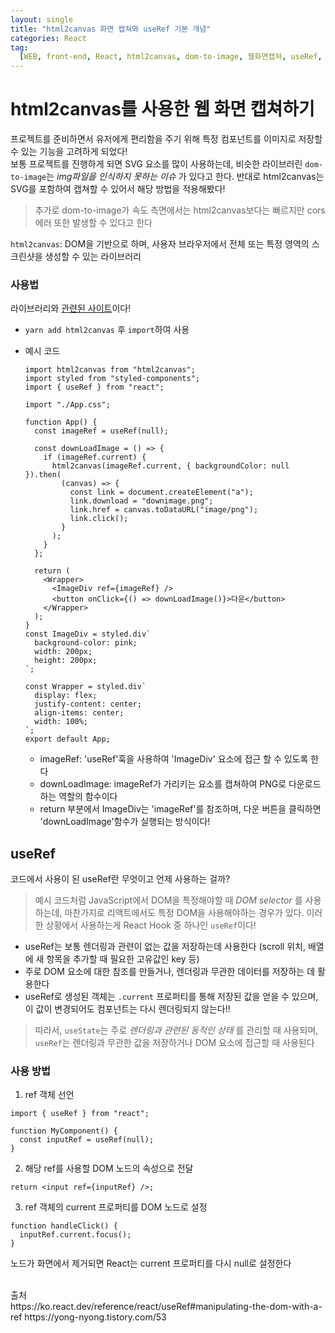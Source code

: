 ```yaml
---
layout: single
title: "html2canvas 화면 캡쳐와 useRef 기본 개념"
categories: React
tag:
  [WEB, front-end, React, html2canvas, dom-to-image, 웹화면캡쳐, useRef, 리액트]
---
```


# html2canvas를 사용한 웹 화면 캡쳐하기

프로젝트를 준비하면서 유저에게 편리함을 주기 위해 특정 컴포넌트를 이미지로 저장할 수 있는 기능을 고려하게 되었다!<br />
보통 프로젝트를 진행하게 되면 SVG 요소를 많이 사용하는데, 비슷한 라이브러린 `dom-to-image`는 _img파일을 인식하지 못하는 이슈_ 가 있다고 한다. 반대로 html2canvas는 SVG를 포함하여 캡쳐할 수 있어서 해당 방법을 적용해봤다!

> 추가로 dom-to-image가 속도 측면에서는 html2canvas보다는 빠르지만 cors에러 또한 발생할 수 있다고 한다

`html2canvas`: DOM을 기반으로 하며, 사용자 브라우저에서 전체 또는 특정 영역의 스크린샷을 생성할 수 있는 라이브러리<br/>

### 사용법

라이브러리와 [관련된 사이트](https://html2canvas.hertzen.com/)이다!

- `yarn add html2canvas` 후 `import`하여 사용 <br/>
- 예시 코드

  ```tsx
  import html2canvas from "html2canvas";
  import styled from "styled-components";
  import { useRef } from "react";

  import "./App.css";

  function App() {
    const imageRef = useRef(null);

    const downLoadImage = () => {
      if (imageRef.current) {
        html2canvas(imageRef.current, { backgroundColor: null }).then(
          (canvas) => {
            const link = document.createElement("a");
            link.download = "downimage.png";
            link.href = canvas.toDataURL("image/png");
            link.click();
          }
        );
      }
    };

    return (
      <Wrapper>
        <ImageDiv ref={imageRef} />
        <button onClick={() => downLoadImage()}>다운</button>
      </Wrapper>
    );
  }
  const ImageDiv = styled.div`
    background-color: pink;
    width: 200px;
    height: 200px;
  `;

  const Wrapper = styled.div`
    display: flex;
    justify-content: center;
    align-items: center;
    width: 100%;
  `;
  export default App;
  ```

  - imageRef: 'useRef'훅을 사용하여 'ImageDiv' 요소에 접근 할 수 있도록 한다
  - downLoadImage: imageRef가 가리키는 요소를 캡쳐하여 PNG로 다운로드 하는 역할의 함수이다
  - return 부분에서 ImageDiv는 'imageRef'를 참조하며, 다운 버튼을 클릭하면 'downLoadImage'함수가 실행되는 방식이다!

## useRef

코드에서 사용이 된 useRef란 무엇이고 언제 사용하는 걸까?

> 예시 코드처럼 JavaScript에서 DOM을 특정해야할 때 _DOM selector_ 를 사용하는데, 마찬가지로 리액트에서도 특정 DOM을 사용해야하는 경우가 있다. 이러한 상황에서 사용하는게 React Hook 중 하나인 `useRef`이다!

- useRef는 보통 렌더링과 관련이 없는 값을 저장하는데 사용한다 (scroll 위치, 배열에 새 항목을 추가할 때 필요한 고유값인 key 등)
- 주로 DOM 요소에 대한 참조를 만들거나, 렌더링과 무관한 데이터를 저장하는 데 활용한다
- useRef로 생성된 객체는 `.current` 프로퍼티를 통해 저장된 값을 얻을 수 있으며, 이 값이 변경되어도 컴포넌트는 다시 렌더링되지 않는다!!

> 따라서, `useState`는 주로 _렌더링과 관련된 동적인 상태_ 를 관리할 때 사용되며, `useRef`는 렌더링과 무관한 값을 저장하거나 DOM 요소에 접근할 때 사용된다

### 사용 방법

1. ref 객체 선언

```tsx
import { useRef } from "react";

function MyComponent() {
  const inputRef = useRef(null);
}
```

2. 해당 ref를 사용할 DOM 노드의 속성으로 전달

```tsx
return <input ref={inputRef} />;
```

3. ref 객체의 current 프로퍼티를 DOM 노드로 설정

```tsx
function handleClick() {
  inputRef.current.focus();
}
```

노드가 화면에서 제거되면 React는 current 프로퍼티를 다시 null로 설정한다

<br/>
출처<br/>
https://ko.react.dev/reference/react/useRef#manipulating-the-dom-with-a-ref
https://yong-nyong.tistory.com/53
